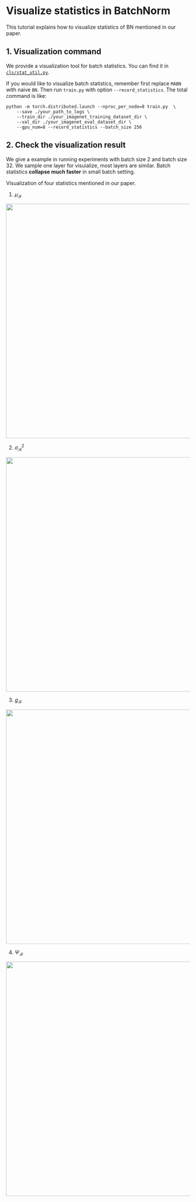 # Visualize statistics in BatchNorm

This tutorial explains how to visualize statistics of BN mentioned in our paper.

## 1. Visualization command

We provide a visualization tool for batch statistics. You can find it in [`cls/stat_util.py`](./cls/stat_util.py).

If you would like to visualize batch statistics, remember first replace `MABN` with naive `BN`. Then run `train.py` with option `--record_statistics`. The total command is like: 

```shell
python -m torch.distributed.launch --nproc_per_node=8 train.py  \       
    --save ./your_path_to_logs \
    --train_dir ./your_imagenet_training_dataset_dir \
    --val_dir ./your_imagenet_eval_dataset_dir \
    --gpu_num=8 --record_statistics --batch_size 256

```

## 2. Check the visualization result

We give a example in running experiments with batch size 2 and batch size 32. We sample one layer for visuialize, most layers are similar. Batch statistics **collapse much faster** in small batch setting.

Visualization of four statistics mentioned in our paper.
1. $\mu_{\mathcal{B}}$
<div align="center"><img src="https://user-images.githubusercontent.com/18145538/222640751-86b1affd-1f6f-4937-ae59-14b6864aa2c8.png" width="640"></div>

2. $\sigma^2_{\mathcal{B}}$
<div align="center"><img src="https://user-images.githubusercontent.com/18145538/222661511-218131c0-713c-4b60-b1c9-8e5aa34babc8.png" width="640"></div>

3. $g_{\mathcal{B}}$
<div align="center"><img src="https://user-images.githubusercontent.com/18145538/222662125-a2de4fd0-98f1-4402-87f5-6f4671093670.png" width="640"></div>

4. $\Psi_{\mathcal{B}}$
<div align="center"><img src="https://user-images.githubusercontent.com/18145538/222662327-2020404c-f864-4c31-9baf-9cfd077379a2.png" width="640"></div>
